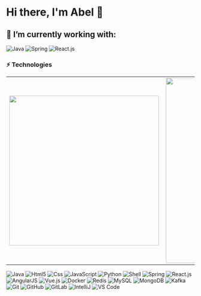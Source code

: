 # Hi there, I'm Abel 👋


## 🔭 I’m currently working with:
![Java](https://img.shields.io/badge/-Java-007396?style=flat-square&logo=java)
![Spring](https://img.shields.io/badge/-Spring-6DB33F?style=flat-square&logo=spring&logoColor=white)
![React.js](http://img.shields.io/badge/-React.js-333333?style=flat&logo=react)


### ⚡ Technologies

<center>
<table>
    <tr>
        <td><img width="400px" align="left" src="https://github-readme-stats.vercel.app/api/top-langs/?username=AbelLee-LiYe&hide=html&layout=compact&theme=dracula&count_private=true" /></td>
        <td><img width="495px" align="left" src="https://github-readme-stats.vercel.app/api?username=AbelLee-LiYe&theme=dracula&count_private=true"/></td>
    </tr>   
</table>
</center> 

![Java](https://img.shields.io/badge/-Java-007396?style=flat-square&logo=java&logoColor=ffffff)
![Html5](https://camo.githubusercontent.com/0c3a16a22ae058cfe38a06dc9ea16404cf006409262f547c9ccfa3ec8b30f71e/68747470733a2f2f696d672e736869656c64732e696f2f62616467652f2d48544d4c352d4533344632363f7374796c653d666c61742d737175617265266c6f676f3d68746d6c35266c6f676f436f6c6f723d7768697465)
![Css](https://img.shields.io/badge/-CSS3-1572B6?style=flat-square&logo=css3&logoColor=ffffff)
![JavaScript](https://img.shields.io/badge/-JavaScript-f7e018?style=flat-square&logo=javascript&logoColor=ffffff)
![Python](https://img.shields.io/badge/-Python-333333?style=flat&logo=python)
![Shell](https://img.shields.io/badge/Shell-f05032?style=flat-square&logo=powershell&logoColor=ffffff)
![Spring](https://img.shields.io/badge/-Spring-6DB33F?style=flat-square&logo=spring&logoColor=ffffff)
![React.js](http://img.shields.io/badge/-React.js-333333?style=flat&logo=react)
![AngularJS](https://img.shields.io/badge/-AngularJS-e23237?style=flat-square&logo=angularjs&logoColor=ffffff)
![Vue.js](https://img.shields.io/badge/-Vue.js-4fc08d?style=flat-square&logo=vue.js&logoColor=ffffff)
![Docker](https://img.shields.io/badge/-Docker-2496ED?style=flat-square&logo=docker&logoColor=ffffff)
![Redis](https://img.shields.io/badge/-Redis-dc382d?style=flat-square&logo=redis&logoColor=white)
![MySQL](https://img.shields.io/badge/-MySQL-003545?style=flat-square&logo=mysql&logoColor=white)
![MongoDB](https://img.shields.io/badge/-MongoDB-black?style=flat-square&logo=mongodb)
![Kafka](https://img.shields.io/badge/-Kafka-black?style=flat-square&logo=apache-kafka)
![Git](https://img.shields.io/badge/-Git-black?style=flat-square&logo=git)
![GitHub](https://img.shields.io/badge/-GitHub-181717?style=flat-square&logo=github)
![GitLab](https://img.shields.io/badge/-GitLab-0052CC?style=flat-square&logo=gitlab)
![IntelliJ](https://img.shields.io/badge/-IntelliJ%20IDEA-181717?style=flat-square&logo=intellij-idea&logoColor=white)
![VS Code](https://img.shields.io/badge/-Vscode-181717?style=flat-square&logo=visual-studio-code)

